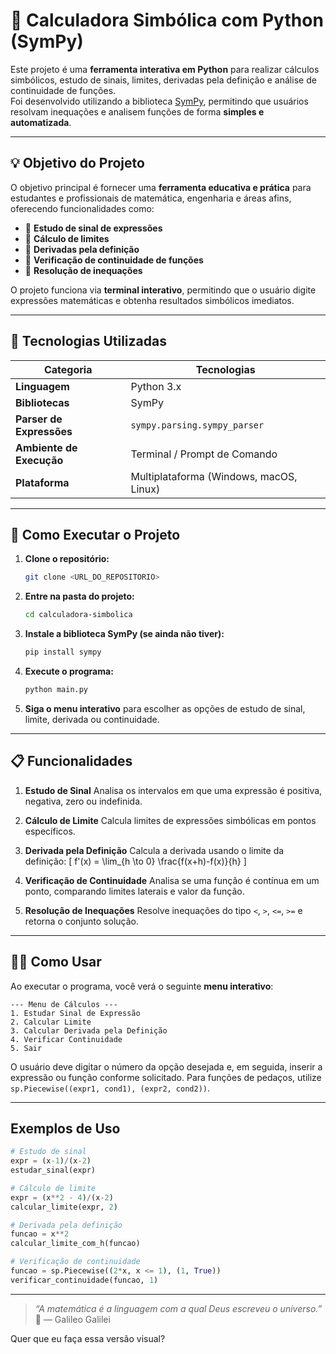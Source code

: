 
# 🧮 Calculadora Simbólica com Python (SymPy)

Este projeto é uma **ferramenta interativa em Python** para realizar cálculos simbólicos, estudo de sinais, limites, derivadas pela definição e análise de continuidade de funções.  
Foi desenvolvido utilizando a biblioteca [SymPy](https://www.sympy.org/), permitindo que usuários resolvam inequações e analisem funções de forma **simples e automatizada**.  

---

## 💡 Objetivo do Projeto

O objetivo principal é fornecer uma **ferramenta educativa e prática** para estudantes e profissionais de matemática, engenharia e áreas afins, oferecendo funcionalidades como:

- 🔹 **Estudo de sinal de expressões**
- 🔹 **Cálculo de limites**
- 🔹 **Derivadas pela definição**
- 🔹 **Verificação de continuidade de funções**
- 🔹 **Resolução de inequações**

O projeto funciona via **terminal interativo**, permitindo que o usuário digite expressões matemáticas e obtenha resultados simbólicos imediatos.

---

## 🧩 Tecnologias Utilizadas

| Categoria | Tecnologias |
|-----------|-------------|
| **Linguagem** | Python 3.x |
| **Bibliotecas** | SymPy |
| **Parser de Expressões** | `sympy.parsing.sympy_parser` |
| **Ambiente de Execução** | Terminal / Prompt de Comando |
| **Plataforma** | Multiplataforma (Windows, macOS, Linux) |

---

## 🚀 Como Executar o Projeto

1. **Clone o repositório:**

   ```bash
   git clone <URL_DO_REPOSITORIO>
   ```

2. **Entre na pasta do projeto:**

   ```bash
   cd calculadora-simbolica
   ```

3. **Instale a biblioteca SymPy (se ainda não tiver):**

   ```bash
   pip install sympy
   ```

4. **Execute o programa:**

   ```bash
   python main.py
   ```

5. **Siga o menu interativo** para escolher as opções de estudo de sinal, limite, derivada ou continuidade.

---

## 📋 Funcionalidades

1. **Estudo de Sinal**
   Analisa os intervalos em que uma expressão é positiva, negativa, zero ou indefinida.

2. **Cálculo de Limite**
   Calcula limites de expressões simbólicas em pontos específicos.

3. **Derivada pela Definição**
   Calcula a derivada usando o limite da definição:
   [
   f'(x) = \lim_{h \to 0} \frac{f(x+h)-f(x)}{h}
   ]

4. **Verificação de Continuidade**
   Analisa se uma função é contínua em um ponto, comparando limites laterais e valor da função.

5. **Resolução de Inequações**
   Resolve inequações do tipo `<`, `>`, `<=`, `>=` e retorna o conjunto solução.

---

## 👩‍💻 Como Usar

Ao executar o programa, você verá o seguinte **menu interativo**:

```
--- Menu de Cálculos ---
1. Estudar Sinal de Expressão
2. Calcular Limite
3. Calcular Derivada pela Definição
4. Verificar Continuidade
5. Sair
```

O usuário deve digitar o número da opção desejada e, em seguida, inserir a expressão ou função conforme solicitado.
Para funções de pedaços, utilize `sp.Piecewise((expr1, cond1), (expr2, cond2))`.

---

##  Exemplos de Uso

```python
# Estudo de sinal
expr = (x-1)/(x-2)
estudar_sinal(expr)

# Cálculo de limite
expr = (x**2 - 4)/(x-2)
calcular_limite(expr, 2)

# Derivada pela definição
funcao = x**2
calcular_limite_com_h(funcao)

# Verificação de continuidade
funcao = sp.Piecewise((2*x, x <= 1), (1, True))
verificar_continuidade(funcao, 1)
```

---

> *“A matemática é a linguagem com a qual Deus escreveu o universo.”* 🌌
> — Galileo Galilei

Quer que eu faça essa versão visual?
```
